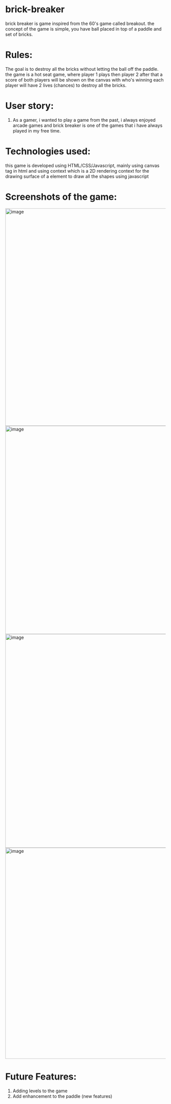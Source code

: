 # brick-breaker
brick breaker is game inspired from the 60's game called breakout.
the concept of the game is simple, you have ball placed in top of a paddle and set of bricks.

# Rules:
The goal is to destroy all the bricks without letting the ball off the paddle.
the game is a hot seat game, where player 1 plays then player 2 after that a score of both players will be shown on the canvas with who's winning 
each player will have 2 lives (chances) to destroy all the bricks.

# User story:
1. As a gamer, i wanted to play a game from the past, i always enjoyed arcade games and brick breaker is one of the games that i have always played in my free time.
   
# Technologies used:
this game is developed using HTML/CSS/Javascript, mainly using canvas tag in html and using context which is a 2D rendering context for the drawing surface of a <canvas> element to draw all the shapes using javascript

# Screenshots of the game:
<img width="683" alt="image" src="https://github.com/SaraNedhal/brick-breaker/assets/100535445/fa2552de-02bf-4fd2-b173-d3a760599448">
<img width="654" alt="image" src="https://github.com/SaraNedhal/brick-breaker/assets/100535445/6b48fe45-2abf-4166-98fc-d74edbd0e497">
<img width="671" alt="image" src="https://github.com/SaraNedhal/brick-breaker/assets/100535445/2dcc8cb3-1853-4d92-bc85-4e2345571d5d">
<img width="663" alt="image" src="https://github.com/SaraNedhal/brick-breaker/assets/100535445/5680384b-62a5-45d6-b9da-225d9ef9b78e">

# Future Features:
1. Adding levels to the game
2. Add enhancement to the paddle (new features)


